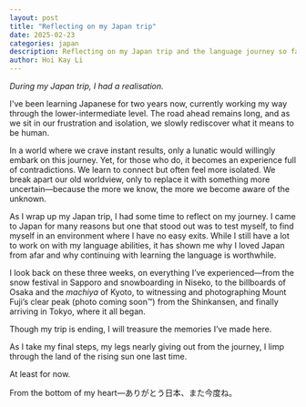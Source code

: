 ```yaml
---
layout: post
title: "Reflecting on my Japan trip"
date: 2025-02-23
categories: japan
description: Reflecting on my Japan trip and the language journey so far
author: Hoi Kay Li
---
```

*During my Japan trip, I had a realisation.*

I've been learning Japanese for two years now, currently working my way through the lower-intermediate level. The road ahead remains long, and as we sit in our frustration and isolation, we slowly rediscover what it means to be human.

In a world where we crave instant results, only a lunatic would willingly embark on this journey. Yet, for those who do, it becomes an experience full of contradictions. We learn to connect but often feel more isolated. We break apart our old worldview, only to replace it with something more uncertain—because the more we know, the more we become aware of the unknown.

As I wrap up my Japan trip, I had some time to reflect on my journey. I came to Japan for many reasons but one that stood out was to test myself, to find myself in an environment where I have no easy exits. While I still have a lot to work on with my language abilities, it has shown me why I loved Japan from afar and why continuing with learning the language is worthwhile.

I look back on these three weeks, on everything I’ve experienced—from the snow festival in Sapporo and snowboarding in Niseko, to the billboards of Osaka and the *machiya* of Kyoto, to witnessing and photographing Mount Fuji’s clear peak (photo coming soon™) from the Shinkansen, and finally arriving in Tokyo, where it all began.

Though my trip is ending, I will treasure the memories I’ve made here.

As I take my final steps, my legs nearly giving out from the journey, I limp through the land of the rising sun one last time.

At least for now.

From the bottom of my heart—ありがとう日本、また今度ね。